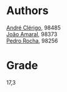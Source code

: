 # Authors
[André Clérigo](https://github.com/andreclerigo), 98485   
[João Amaral](https://github.com/jp-amaral), 98373  
[Pedro Rocha](https://github.com/PedroRocha9), 98256  

# Grade
17,3
